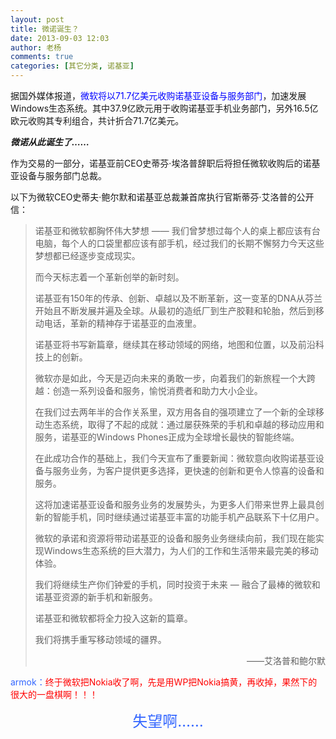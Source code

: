 ```yaml
---
layout: post
title: 微诺诞生？
date: 2013-09-03 12:03
author: 老杨
comments: true
categories: [其它分类, 诺基亚]
---
```

据国外媒体报道，<span style="color: #0000ff;">微软将以71.7亿美元收购诺基亚设备与服务部门</span>，加速发展Windows生态系统。其中37.9亿欧元用于收购诺基亚手机业务部门，另外16.5亿欧元收购其专利组合，共计折合71.7亿美元。

<em><strong>微诺从此诞生了……</strong></em>
<!--more-->
作为交易的一部分，诺基亚前CEO史蒂芬·埃洛普辞职后将担任微软收购后的诺基亚设备与服务部门总裁。

以下为微软CEO史蒂夫·鲍尔默和诺基亚总裁兼首席执行官斯蒂芬·艾洛普的公开信：
<blockquote>诺基亚和微软都胸怀伟大梦想 —— 我们曾梦想过每个人的桌上都应该有台电脑，每个人的口袋里都应该有部手机，经过我们的长期不懈努力今天这些梦想都已经逐步变成现实。

而今天标志着一个革新创举的新时刻。

诺基亚有150年的传承、创新、卓越以及不断革新，这一变革的DNA从芬兰开始且不断发展并遍及全球。从最初的造纸厂到生产胶鞋和轮胎，然后到移动电话，革新的精神存于诺基亚的血液里。

诺基亚将书写新篇章，继续其在移动领域的网络，地图和位置，以及前沿科技上的创新。

微软亦是如此，今天是迈向未来的勇敢一步，向着我们的新旅程一个大跨越：创造一系列设备和服务，愉悦消费者和助力大小企业。

在我们过去两年半的合作关系里，双方用各自的强项建立了一个新的全球移动生态系统，取得了不起的成就：通过屡获殊荣的手机和卓越的移动应用和服务，诺基亚的Windows Phones正成为全球增长最快的智能终端。

在此成功合作的基础上，我们今天宣布了重要新闻：微软意向收购诺基亚设备与服务业务，为客户提供更多选择，更快速的创新和更令人惊喜的设备和服务。

这将加速诺基亚设备和服务业务的发展势头，为更多人们带来世界上最具创新的智能手机，同时继续通过诺基亚丰富的功能手机产品联系下十亿用户。

微软的承诺和资源将带动诺基亚的设备和服务业务继续向前，我们现在能实现Windows生态系统的巨大潜力，为人们的工作和生活带来最完美的移动体验。

我们将继续生产你们钟爱的手机，同时投资于未来 — 融合了最棒的微软和诺基亚资源的新手机和新服务。

诺基亚和微软都将全力投入这新的篇章。

我们将携手重写移动领域的疆界。
<p style="text-align: right;">——艾洛普和鲍尔默</p>
</blockquote>
<span style="color: #3366ff;">armok：</span><span style="color: #ff0000;">终于微软把Nokia收了啊，先是用WP把Nokia搞黄，再收掉，果然下的很大的一盘棋啊！！！</span>
<p style="text-align: center;"><span style="font-size: x-large;"><span style="color: #3366ff;">失望啊……</span></span></p>
